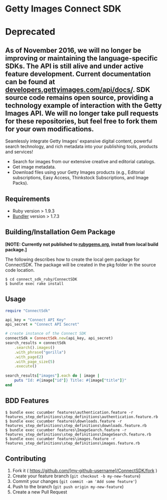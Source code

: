 # Getty Images Connect SDK 

# Deprecated

As of November 2016, we will no longer be improving or maintaining the language-specific SDKs. The API is still alive and under active feature development. Current documentation can be found at [developers.gettyimages.com/api/docs/](http://developers.gettyimages.com/api/docs/).
SDK source code remains open source, providing a technology example of interaction with the Getty Images API. We will no longer take pull requests for these repositories, but feel free to fork them for your own modifications.
---


Seamlessly integrate Getty Images' expansive digital content, powerful search technology, and rich metadata into your publishing tools, products and services!

- Search for images from our extensive creative and editorial catalogs.
- Get image metadata.
- Download files using your Getty Images products (e.g., Editorial subscriptions, Easy Access, Thinkstock Subscriptions, and Image Packs).

## Requirements
- Ruby version > 1.9.3
- [Bundler](http://bundler.io) version > 1.7.3

## Building/Installation Gem Package
**[NOTE: Currently not published to [rubygems.org](https://rubygems.org), install from local build package.]**

The following describes how to create the local gem package for ConnectSDK. The package will be created in the pkg folder in the source code location. 

	$ cd connect_sdk_ruby/ConnectSDK
	$ bundle exec rake install

## Usage
```ruby
require "ConnectSdk"

api_key = "Connect API Key"
api_secret = "Connect API Secret"

# create instance of the Connect SDK
connectSdk = ConnectSdk.new(api_key, api_secret)
search_results = connectSdk
	.search().images()
	.with_phrase("gorilla")
	.with_page(2)
	.with_page_size(5)
	.execute()
    
search_results["images"].each do | image |
	puts "Id: #{image["id"]} Title: #{image["title"]}" 
end
```

## BDD Features
	
	$ bundle exec cucumber features\authentication.feature -r features_step_definitions\step_definitions\authentication.feature.rb
	$ bundle exec cucumber features\downloads.feature -r features_step_definitions\step_definitions\downloads.feature.rb
	$ bundle exec cucumber features\ImageSearch.feature -r features_step_definitions\step_definitions\ImageSearch.feature.rb
	$ bundle exec cucumber features\images.feature -r features_step_definitions\step_definitions\images.feature.rb

## Contributing

1. Fork it ( https://github.com/[my-github-username]/ConnectSDK/fork )
2. Create your feature branch (`git checkout -b my-new-feature`)
3. Commit your changes (`git commit -am 'Add some feature'`)
4. Push to the branch (`git push origin my-new-feature`)
5. Create a new Pull Request
